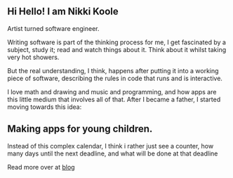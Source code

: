 

## Hi Hello! I am Nikki Koole

Artist turned software engineer.  

Writing software is part of the thinking process for me,
I get fascinated by a subject, study it; read and watch things about it.
Think about it whilst taking very hot showers.  

But the real understanding, I think, happens after putting it into a working piece of software, describing the rules in code that runs and is interactive. 

I love math and drawing and music and programming, and how apps are this little medium that involves all of that. After I became a father, I started moving towards this idea:

## Making apps for young children.


Instead of this complex calendar, I think i rather just see a counter, how many days until the next deadline, and what will be done at that deadline


<div class='put-calendar-in-here'></div>


<script>
const monthNames = ["January", "February", "March", "April", "May", "June",
  "July", "August", "September", "October", "November", "December"
];
const dayNames = ["Sun", 'Mon', 'Tue', 'Wed', 'Thu', 'Fri', 'Sat']


function getDaysInMonth(year, month) {
  return new Date(year, month, 0).getDate();
}

function getFirstDayOfMonth(year, month) {
  return new Date(year, month, 1).getDay();
}



function buildCalendar() {
const deadline = new Date(2022, 9, 31)
console.log(deadline.getDay())
const date = new Date();
const firstDayCurrentMonth = getFirstDayOfMonth(
  date.getFullYear(),
  date.getMonth(),
);
let showDeadline=false;
if (deadline.getMonth() == date.getMonth()) {
showDeadline=deadline.getDate();
}
	let c = document.createElement('div');
	c.className= 'calendar-wrapper';
	let h = document.createElement('h1');
	h.innerHTML = monthNames[date.getMonth()]
	c.appendChild(h);
	let ul = document.createElement('ul')
	ul.className= 'calendar';
	dayNames.forEach(name=> {
		let li= document.createElement('li')
		li.className='weekday';
		li.innerHTML = name;
		ul.appendChild(li);
	});
	let countTo = getDaysInMonth( date.getFullYear(),date.getMonth()+1)
	for (let i=1;i<=countTo;i++) {
	let li= document.createElement('li')
	if (i==1) {
		li.style="grid-column-start:"+(firstDayCurrentMonth+1)
	}
	if (showDeadline && i==showDeadline) {
	li.className="deadline"
	}
	li.innerHTML = i
	ul.appendChild(li)
	}
	c.appendChild(ul);
	let node = document.querySelector('.put-calendar-in-here')
	node.appendChild(c)
}


buildCalendar()

</script>

Read more over at [blog](/blog)
